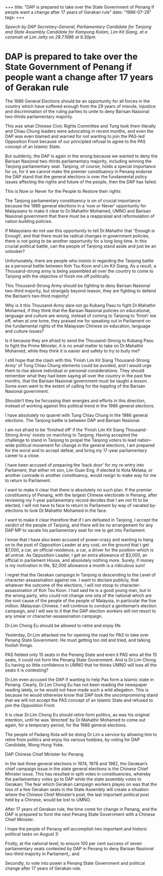 +++ 
title: "DAP is prepared to take over the State Government of Penang if people want a change after 17 years of Gerakan rule"
date: "1986-07-28"
tags:
+++

_Speech by DAP Secretary-General, Parliamentary Candidate for Tanjong and State Assembly Candidate for Kampong Kolam, Lim Kit Siang, at a ceramah at Lim Jetty on 28.7.1986 at 9.30pm_

# DAP is prepared to take over the State Government of Penang if people want a change after 17 years of Gerakan rule

The 1986 General Elections should be an opportunity for all forces in the country which have suffered enough from the 29 years of misrule, injustice and discrimination of the ruling parties to unite to deny Barisan Nasional two-thirds parliamentary majority.   </u>

This was what Chinese Civic Rights Committee and Tung took them literally and Chiau Chung leaders were advocating in recent months, and even the DAP was even blamed and warned for not wanting to join the PAS-led Opposition Front because of our principled refusal to agree to the PAS concept of an Islamic State.

But suddenly, the DAP is again in the wrong because we wanted to deny the Barisan Nasional two-thirds parliamentary majority, including winning the Tanjong parliamentary seat. Tanjong, of course, holds a special importance for us, for it we cannot make the premier constituency in Penang endorse the DAP stand that the general elections is over the fundamental policy issues affecting the rights and future of the people, then the DAP has failed.

This is Now or Never for the People to Restore their rights

The Tanjong parliamentary constituency is on of crucial importance because the 1986 general elections in a ‘now or Never’ opportunity for Malaysians to make it clear to Dr.Mahathir Mohamed, UMNO and Barisan Nasional government that there must be a reappraisal and reformulation of nation building policies.

If Malaysians do not use this opportunity to tell Dr.Mahathir that “Enough is Enough’, and that there must be radical changes in government policies, there is not going to be another opportunity for a long long time. In this crucial political battle, can the people of Tanjong stand aside and just be an onlooker?

Unfortunately, there are people who insists in regarding the Tanjong battle as a personal battle between Koh Tsu Koon and Lim Kit Siang. As a result, a Thousand-strong army is being assembled all over the country to come to Tanjong with the objective of finish me off politically.

This Thousand-Strong Army should be fighting to deny Barisan Nasional two-third majority, but strangely beyond reason, they are fighting to defend the Barisan’s two-third majority!

Why is it this Thousand-Army dare not go Kubang Pasu to fight Dr.Mahathir Mohamed, if they think that the Barisan Nasional policies on educational, language and culture are wrong, instead of coming to Tanjong to ‘finish’ me off, when at one tome, they praised me for speaking out in Parliament on the fundamental rights of the Malaysian Chinese on education, language and culture issues?

Is it because they are afraid to send the Thousand-Strong to Kubang Pasu to fight the Prime Minister, it is no small matter to take on Dr.Mahathir Mohamed, while they think it is easier and safety to try to bully me?

I still hope that the clash with this ‘Finish Lim Kit Siang Thousand-Strong Army’ of Tung Chiau Chung elements could be avoided, and I would urge them to rise above individual or personal considerations. They should remember what they had been saying all over the country in the past few months, that the Barisan Nasional government must be taught a lesson. Some even went to the extent of calling for the toppling of the Barisan Nasional government.

Shouldn’t they be focussing their energies and efforts in this direction, instead of working against this political trend in the 1986 general elections.

I have absolutely no quarrel with Tung Chiau Chung in the 1986 general elections. The Tanjong battle is between DAP and Barisan Nasional.

I am not afraid to be ‘finished off’ if the ‘Finish Lim Kit Siang Thousand-Strong Army’ insists on marching to Tanjong. Having accepted the challenge to stand in Tanjong to propel the Tanjong voters to lead nation-wide political movement for change in the general elections, I am prepared for the worst and to accept defeat, and bring my 17-year parliamentary career to a close.

I have been accused of preparing the ‘back door’ for my re-entry into Parliament, that either mt son, Lim Guan Eng, if elected to Kota Melaka, or another comrade in another constituency, would resign to make way for me to return to Parliament.

I want to make it clear that there is absolutely no such plan. If the premier constituency of Penang, with the largest Chinese electorate in Penang, after reviewing my 1-year parliamentary record decides that I am not fit to be elected, I will not have to face to return to Parliament by way of vacated by-elections to look Dr.Mahathir Mohamed in the face.

I want to make it clear therefore that if I am defeated in Tanjong, I accept the verdict of the people of Tanjong, and there will be no arrangement for any DAP MP to vacate his parliamentary seat for me to get into Parliament.

I know that I have also been accused of power-crazy and wanting to hang on to the post of Opposition Leader at any cost, on the ground that t get $7,000, a car, an official residence, a car, a driver for the position-which is all untrue. As Opposition Leader, I get an extra allowance of $2,000, an official in parliament House, and absolutely nothing more. Surely, if money is my motivation in life, $2,000 allowance a month is a ridiculous sum!

I regret that the Gerakan campaign in Tanjong is descending to the Level of character-assassination against me. I want to declare publicly, that whatever the outcome of the elections, 
I will not stoop to character-assassination of Koh Tsu Koon. I had said he is a good young man, but in the wrong party, who could not change one iota of the national which are the root cause of the people of the people of Malaysia, in particular the five million. Malaysian Chinese. I will continue to conduct a gentleman’s election campaign, and I will see to it that the DAP election workers will not resort to any smear or character-assassination campaign.

Dr.Lim Chong Eu should be allowed to retire and enjoy life

Yesterday, Dr.Lim attacked me for opening the road for PAS to take over Penang State Government. He must getting too old and tried, and talking foolish things.

 PAS fielded only 15 seats in the Penang State and even it PAS wins all the 15 seats, it could not form the Penang State Government. And is Dr.Lim Chong Eu having so little confidence in UMNO that he thinks UMNO will lose all the seats it is contesting?

Dr.Lim even accused the DAP if wanting to help Pas form a Islamic state in Penang. Clearly, Dr.Lim Chong Eu has not been reading the newspaper reading lately, or he would not have made such a wild allegation. This is because he would otherwise know that DAP took the uncompromising stand that we will not accept the PAS concept of an Islamic State and refused to join the Opposition Front.

It is clear Dr.Lim Chong Eu should retire form politics, as was his original intention, until he was ‘directed’ by Dr.Mahathir Mohamed to come out again, for a temporary period, for the 1986 general elections.

The people of Padang Kota will be doing Dr.Lim a service by allowing him to retire from politics and enjoy his various hobbies, by voting for DAP Candidate, Wong Hung Yoke.

DAP Chinese Chief Minister for Penang

In the last three general elections in 1974, 1978 and 1982, the Gerakan’s chief campaign issue in the state general elections is the Chinese Chief Minister issue.
This has resulted in split votes in constituencies, whereby the parliamentary votes go to DAP while the state assembly votes to Gerakan; The fear which Gerakan campaign workers playes on was that the loss of a few Gerakan seats in the State Assembly will create a situation where the Chinese Chief Minister‘s post, the last important political post held by a Chinese, would be lost to UMNO.

After 17 years of Gerakan rule, the time come for change in Penang, and the DAP is prepared to form the next Penang State Government with a Chinese Chief Minister.

I hope the people of Penang will accomplish two important and historic political tasks on August 3:

Firstly, at the national level, to ensure 100 per cent success of seven parliamentary seats contested by DAP in Penang to deny Barisan Nasional two-third majority in Parliament,; and

Secondly, to vote into power a Penang State Government and political change after 17 years of Gerakan rule.
 
